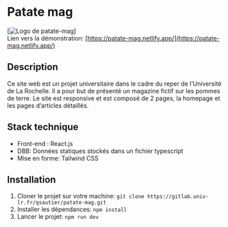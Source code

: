 # Patate mag

[![](/public/patate.avif "Logo de patate-mag")]    
Lien vers la démonstration: [https://patate-mag.netlify.app/](https://patate-mag.netlify.app/)

## Description

Ce site web est un projet universitaire dans le cadre du reper de l’Université de La Rochelle. Il a pour but de présenté
un magazine fictif sur les pommes de terre.
Le site est responsive et est composé de 2 pages, la homepage et les pages d’articles détaillés.

## Stack technique

- Front-end : React.js
- DBB: Données statiques stockés dans un fichier typescript
- Mise en forme: Tailwind CSS

## Installation

1) Cloner le projet sur votre machine: `git clone https://gitlab.univ-lr.fr/qsautier/patate-mag.git`
2) Installer les dépendances: `npm install`
3) Lancer le projet: `npm run dev`